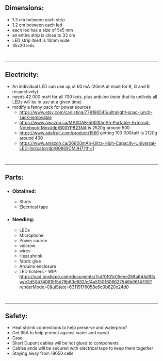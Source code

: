## Dimensions:
- 1.3 cm between each strip
- 1.2 cm between each led
- each led has a size of 5x5 mm
- an entire strip is close to 33 cm
- LED strip itself is 10mm wide
- 35x20 leds

<br>
<hr>

## Electricity:
- An individual LED can use up ot 60 mA (20mA at most for R, G and B respectively)
- needs 42 000 maH for all 700 leds, plus arduino (note that its unlikely all LEDs will be in use at a given time)
- modify a fanny pack for power sources
    - https://www.etsy.com/ca/listing/778196545/ultralight-xpac-lunch-sack-removable
    - https://www.amazon.ca/MAXOAK-50000mAh-Portable-External-Notebook-Most/dp/B00YP823NA is 2520g around 500
    - https://www.adafruit.com/product/1566 getting 100 000kaH is 2120g around 400
    - https://www.amazon.ca/26800mAh-Ultra-High-Capacity-Universal-LED-Indicator/dp/B0869DMJH7?th=1


<br>
<hr>

## Parts:  
- ### Obtained:
    - Shirts
    - Electrical tape
- ### Needing:
    - LEDs
    - Microphone
    - Power source
    - velcrow
    - wires
    - Heat shrink
    - fabric glue
    - Arduino enclosure
    - LED holders - WIP:
     https://cad.onshape.com/documents/7cdf0f01c05eee288a644d93/w/e2d504740815f5d79b63e882/e/4a51501606627546b0614709?renderMode=0&uiState=63119176058e6c0b820e24d0

<br>
<hr>

## Safety: 
 - Heat shrink connections to help preserve and waterproof
 - Get 65A to help protect against water and sweat
 - Case 
 - Short Dupont cables will be hot glued to components
 - Cables ends will be secured with electrical tape to keep them together
 - Staying away from 18650 cells